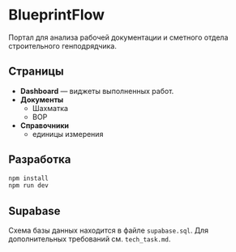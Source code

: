 # BlueprintFlow

Портал для анализа рабочей документации и сметного отдела строительного генподрядчика.

## Страницы
- **Dashboard** — виджеты выполненных работ.
- **Документы**
  - Шахматка
  - ВОР
- **Справочники**
  - единицы измерения

## Разработка
```bash
npm install
npm run dev
```

## Supabase
Схема базы данных находится в файле `supabase.sql`. Для дополнительных требований см. `tech_task.md`.

